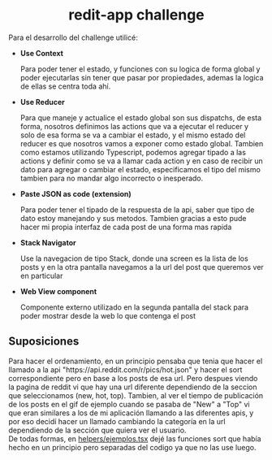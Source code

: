 <h1 align="center">redit-app challenge</h1>
<p>Para el desarrollo del challenge utilicé: </p>
<ul>
  <li>
    <strong>Use Context</strong>
    <p>Para poder tener el estado, y funciones con su logica de forma global y poder ejecutarlas sin tener que pasar por propiedades, ademas la logica de ellas se centra toda ahí.</p>
  </li>
  <li>
    <strong> Use Reducer</strong>
    <p>Para que maneje y actualice el estado global son sus dispatchs, de esta forma, nosotros definimos las actions que va a ejecutar el reducer y solo de esa forma se va a cambiar el estado, y el mismo estado del reducer es que nosotros vamos a exponer como estado global.
Tambien como estamos utilizando Typescript, podemos agregar tipado a las actions y definir como se va a llamar cada action y en caso de recibir un dato para agregar o cambiar el estado, especificamos el tipo del mismo tambien para no mandar algo incorrecto o inesperado.</p>
  </li>
  <li>
    <strong>Paste JSON as code (extension)</strong>
    <p>Para poder tener el tipado de la respuesta de la api, saber que tipo de dato estoy manejando y sus metodos. Tambien gracias a esto pude hacer mi propia interfaz de cada post de una forma mas rapida</p>
  </li>
  <li>
    <strong>Stack Navigator</strong>
    <p>Use la navegacion de tipo Stack, donde una screen es la lista de los posts y en la otra pantalla navegamos a la url del post que queremos ver en particular</p>
  </li>
  <li>
    <strong>Web View component</strong>
    <p>
    Componente externo utilizado en la segunda pantalla del stack para poder mostrar desde la web lo que contenga el post
    </p>
  </li>
</ul>

<h2>Suposiciones</h2>
<p>Para hacer el ordenamiento, en un principio pensaba que tenia que hacer el llamado a la api "https://api.reddit.com/r/pics/hot.json" y hacer el sort correspondiente pero en base a los posts de esa url.
Pero despues viendo la pagina de reddit vi que hay una url diferente dependiendo de la seccion que seleccionamos (new, hot, top). Tambien,  al ver el tiempo de publicación de los posts en el gif de ejemplo cuando se pasaba de "New" a "Top" vi que eran similares a los de mi aplicación llamando a las diferentes apis, y por eso decidí hacer un llamado cambiando la categoría en la url dependiendo de la sección que quiera ver el usuario. </br>De todas formas, en <a href="https://github.com/joaquinbian/reddit-app/blob/main/src/helpers/ejemplosSort.tsx">helpers/ejemplos.tsx</a> dejé las funciones sort que había hecho en un principio pero separadas del codigo ya que no las use luego.
</p>
